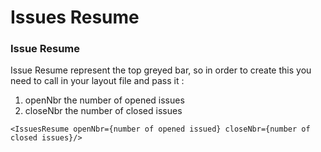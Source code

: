 # Issues Resume

<!-- STORY -->

### Issue Resume

Issue Resume represent the top greyed bar, so in order to create this you need
to call in your layout file and pass it :

1. openNbr the number of opened issues
2. closeNbr the number of closed issues

```
<IssuesResume openNbr={number of opened issued} closeNbr={number of closed issues}/>
```
